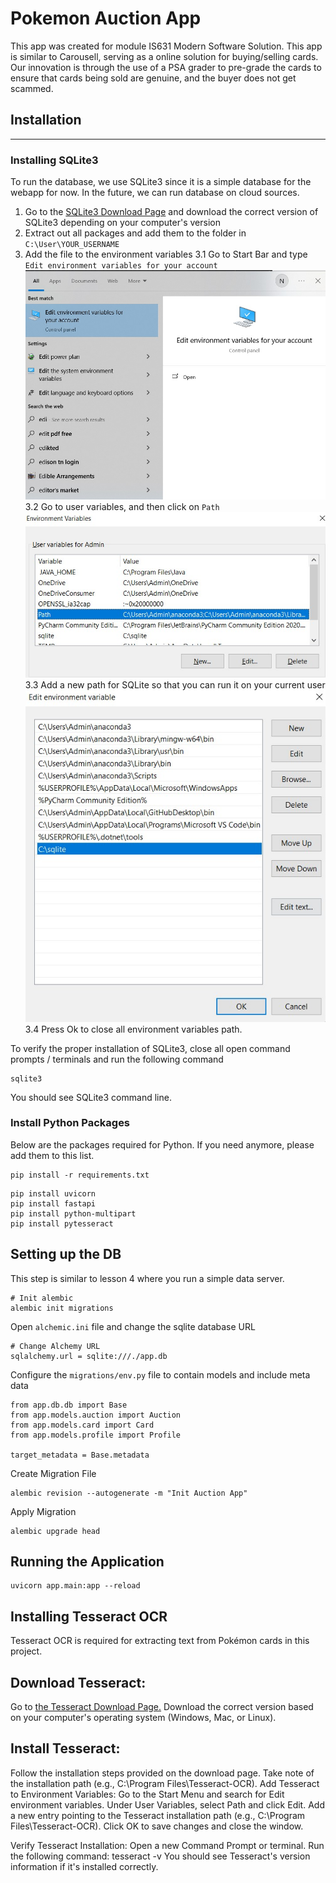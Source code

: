 # Pokemon Auction App

This app was created for module IS631 Modern Software Solution. This app is similar to Carousell, serving as a online solution for buying/selling cards. Our innovation is through the use of a PSA grader to pre-grade the cards to ensure that cards being sold are genuine, and the buyer does not get scammed.

## Installation
---

### Installing SQLite3

To run the database, we use SQLite3 since it is a simple database for the webapp for now. In the future, we can run database on cloud sources.

1. Go to the [SQLite3 Download Page](https://www.sqlite.org/download.html) and download the correct version of SQLite3 depending on your computer's version
2. Extract out all packages and add them to the folder in ```C:\User\YOUR_USERNAME```
3. Add the file to the environment variables
    3.1 Go to Start Bar and type ```Edit environment variables for your account``` ![Environment Variables](docs/environment_variables.jpg)
    3.2 Go to user variables, and then click on ```Path``` ![Path](docs/user_variables.jpg)
    3.3 Add a new path for SQLite so that you can run it on your current user ![Add_Path](docs/add_sqlite.jpg)
    3.4 Press Ok to close all environment variables path.

To verify the proper installation of SQLite3, close all open command prompts / terminals and run the following command

```
sqlite3
```

You should see SQLite3 command line.

### Install Python Packages
Below are the packages required for Python. If you need anymore, please add them to this list.

```
pip install -r requirements.txt
```

```
pip install uvicorn 
pip install fastapi 
pip install python-multipart
pip install pytesseract
```

## Setting up the DB

This step is similar to lesson 4 where you run a simple data server.

```
# Init alembic
alembic init migrations
```

Open ```alchemic.ini``` file and change the sqlite database URL
```
# Change Alchemy URL
sqlalchemy.url = sqlite:///./app.db
```

Configure the ```migrations/env.py``` file to contain models and include meta data
```
from app.db.db import Base
from app.models.auction import Auction
from app.models.card import Card
from app.models.profile import Profile

target_metadata = Base.metadata
```

Create Migration File
```
alembic revision --autogenerate -m "Init Auction App"
```

Apply Migration
```
alembic upgrade head
```

## Running the Application

```
uvicorn app.main:app --reload
```


## Installing Tesseract OCR

Tesseract OCR is required for extracting text from Pokémon cards in this project.

## Download Tesseract:

Go to [the Tesseract Download Page.](https://github.com/UB-Mannheim/tesseract/wiki)
Download the correct version based on your computer's operating system (Windows, Mac, or Linux).

## Install Tesseract:

Follow the installation steps provided on the download page.
Take note of the installation path (e.g., C:\Program Files\Tesseract-OCR).
Add Tesseract to Environment Variables:
Go to the Start Menu and search for Edit environment variables.
Under User Variables, select Path and click Edit.
Add a new entry pointing to the Tesseract installation path (e.g., C:\Program Files\Tesseract-OCR).
Click OK to save changes and close the window.

Verify Tesseract Installation:
Open a new Command Prompt or terminal.
Run the following command:
tesseract -v
You should see Tesseract's version information if it's installed correctly.